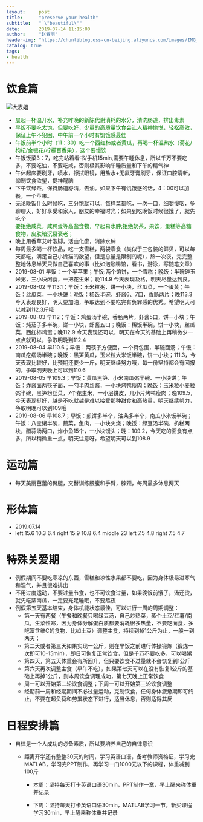 ```yaml
---
layout:     post
title:      "preserve your health"
subtitle:   " \"beautiful\""
date:       2019-07-14 11:15:00
author:     "赵春丽"
header-img: "https://chunliblog.oss-cn-beijing.aliyuncs.com/images/IMG_20190717_130157.jpg"
catalog: true
tags:
- health
---
```

# 饮食篇
![大表姐](https://chunliblog.oss-cn-beijing.aliyuncs.com/images/IMG_20190717_130157.jpg)
* <div markdown="0"><font color="green">晨起一杯温开水，补充昨晚的新陈代谢消耗的水分，清洗肠道，排出毒素</font></div>
* <div markdown="0"><font color="green">早饭不要吃太饱，但要吃好，少量的高质量饮食会让人精神愉悦，轻松高效，保证上午不犯困，中午前一个小时有饥饿感最佳</font></div>
* <div markdown="0"><font color="green">午饭前半个小时（11：30）吃一个西红柿或者黄瓜，再喝一杯温热水（菊花/枸杞/金银花/柠檬百香果），这个要慢饮</font></div>
* 午饭饭菜3：7，吃完站着看书/手机15min,需要午睡休息，所以千万不要吃多，不要吃油，不要吃咸，否则极其影响午睡质量和下午的精气神
* 午休起床要刷牙，喷水，擦拭眼镜，用盐水+无氟牙膏刷牙，保证口腔清新，抑制饮食欲望，提神醒脑
* 下午饮绿茶，保持肠道舒清，去油。如果下午有饥饿感的话，4：00可以加餐，一个苹果。
* 无论晚饭什么时候吃，三分饱就可以，每样菜都吃，一次一口，细嚼慢咽，多聊聊天，好好享受和家人，朋友的幸福时光；如果到吃晚饭时候很饿了，就先吃个<div markdown="0"><font color="green">要拒绝咸菜，咸鸭蛋等高盐食物，早起易水肿;拒绝奶茶，果饮，蛋糕等高糖食物，皮肤暗沉易衰老；</font></div>
* 晚上用香草艾叶泡脚，活血化瘀，消除水肿
* 每周最多喝一杯饮品，吃一支雪糕，两袋零食（类似于三包装的鲜贝，可以每天都吃，满足自己小馋猫的欲望，但是总量是限制的呢），熬一次夜，完完整整地休息半天只做自己喜欢的事（比如泡咖啡馆，看书，游泳，写随笔文章）
* 2019-08-01 早饭：一个半苹果；午饭:两个馅饼，一个雪糕；晚饭：半碗碎玉米粥，三小块闲食，一把花生米；晚114.9 今天表现及格，明天尽量达到良。
* 2019-08-02 早113.1；早饭：玉米粒粥，饼一小块，丝瓜菜，一个蛋黄；午饭：丝瓜菜，一小块饼；晚饭：稀饭半碗，虾酱6、7口，香肠两片；晚113.3 今天表现良好，明天要加油，争取达到不要吃完有负罪感的优秀。希望明天可以减到112.3斤哦
* 2019-08-03 早112；早饭：鸡蛋汤半碗，香肠两片，虾酱5口，饼一小块；午饭：炖茄子多半碗，饼一小块，虾酱五口；晚饭：稀饭半碗，饼一小块，丝瓜菜，西红柿鸡蛋；晚112.9 今天表现还可以，明天在今天的基础上再稍微少一点点就可以，争取明晚到112.4
* 2019-08-04 早110.6；早饭：两筷子方便面，一个荷包蛋，半碗面汤；午饭：南瓜疙瘩汤半碗；晚饭：黑笋黄瓜，玉米粒大米饭半碗，饼一小块；111.3，今天表现比较好，比预期还要少一斤，明天继续努力哦，每一份坚持都会有回报的，争取明天晚上可以到110.6
* 2019-08-05 早109.3；早饭：黄瓜黑笋、小米南瓜粥半碗、一小块饼；午饭：炸酱面两筷子面，一勺半肉丝酱，一小块烤鸭瘦肉；晚饭：玉米粒小麦粒粥半碗，黑笋粉丝菜，7个花生米，一小层饼皮，几小片烤鸭瘦肉；晚109.5，今天表现挺好，越是不吃就越是难以接受那种甜食和高热量，明天继续努力，争取明晚可以到109哦
* 2019-08-06 早108.7；早饭：煎饼多半个，油条多半个，南瓜小米饭半碗；午饭：八宝粥半碗，蔬菜，鱼肉，一小块火烧；晚饭：绿豆汤半碗，扒糕两块，醋蒜汤两口，炸小鱼15个，一小块馒头；晚：109.2，今天吃的面食有点多，所以稍微重一点，明天注意呀，希望明天可以到108.9
# 运动篇
* 每天美丽芭蕾的臀腿，交替训练腰腹和手臂，脖颈，每周最多休息两天 
# 形体篇
* 2019.07.14
* left 15.6 10.3 6.4      right 15.9 10.8 6.4       middle 23      left 7.5 4.8      right 7.5  4.7  
# 特殊关爱期
* 例假期间不要吃寒凉的东西，雪糕和凉性水果都不要吃，因为身体极易进寒气和湿气，并且很难排出
* 不用过度运动，不要过量节食，也不可饮食过量，如果晚饭前饿了，汤还烫，就先吃蒸南瓜，一定要充足睡眠，不要熬夜
* 例假第五天基本结束，身体机能状态最佳，可以进行一周的周期调整：
   * 第一天有两餐（午餐和晚餐只喝绿豆汤，自己炒热菜，蒸个土豆/红薯/南瓜，生菜性寒，因为身体分解蛋白质都要消耗很多热量，不要吃面食，多吃富含维C的食物，比如土豆）调整主食，持续到掉1公斤为止，一般一到两天；
   * 第二天或者第三天如果实现一公斤，则在早饭之前进行体操锻炼（锻炼一次即可10-15min），即日可恢复正常饮食，但是千万不要吃多，可以喝粥
   * 第四天，第五天体重会有所回升，但只要饮食不过量就不会恢复到1公斤
   * 第六天再次调整主食（早午不吃），如果第七天可以在没有恢复1公斤的基础上再掉1公斤，则本周饮食调理成功，第七天晚上正常饮食
   * 周一可以开始第二轮饮食调整；下周一可以开始第三轮饮食调整
   * 经期前一周和经期期间不必过量运动，克制饮食，任何身体疲惫期即可终止，不要在超负荷和劳累状态下进行，适当休息，否则适得其反
# 日程安排篇
* 自律是一个人成功的必备素质，所以要培养自己的自律意识
   * 距离开学还有整整30天的时间，学习英语口语，备考教师资格证，学习完MATLAB，学习完PPT制作，再学习一门1000元以下的课程，体重减到100斤
   
      * 本周：坚持每天打卡英语口语30min，PPT制作一章，早上醒来称体重并记录
      
      * 下周：坚持每天打卡英语口语30min，MATLAB学习一节，新买课程学习30min，早上醒来称体重并记录
